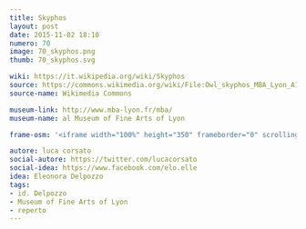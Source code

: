 ```yaml
---
title: Skyphos 
layout: post
date: 2015-11-02 18:10
numero: 70
image: 70_skyphos.png
thumb: 70_skyphos.svg

wiki: https://it.wikipedia.org/wiki/Skyphos
source: https://commons.wikimedia.org/wiki/File:Owl_skyphos_MBA_Lyon_A1716.jpg
source-name: Wikimedia Commons

museum-link: http://www.mba-lyon.fr/mba/
museum-name: al Museum of Fine Arts of Lyon

frame-osm: '<iframe width="100%" height="350" frameborder="0" scrolling="no" marginheight="0" marginwidth="0" src="http://www.openstreetmap.org/export/embed.html?bbox=4.832259714603424%2C45.76567060953123%2C4.834083616733551%2C45.76694106810516&amp;layer=mapnik&amp;marker=45.76630584243502%2C4.8331716656684875" style="border: 1px solid black"></iframe><br/><small><a href="http://www.openstreetmap.org/?mlat=45.76631&amp;mlon=4.83317#map=19/45.76631/4.83317">Visualizza mappa ingrandita</a></small>'

autore: luca corsato
social-autore: https://twitter.com/lucacorsato
social-idea: https://www.facebook.com/elo.elle
idea: Eleonora Delpozzo
tags:
- id. Delpozzo
- Museum of Fine Arts of Lyon
- reperto
---
```



